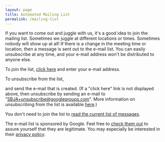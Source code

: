 ```yaml
---
layout: page
title: Automated Mailing List
permalink: /mailing-list
---
```


If you want to come out and juggle with us, it's a good idea to join the mailing list. Sometimes we juggle at different locations or times. Sometimes nobody will show up at all! If there is a change in the meeting time or location, then a message is sent out to the e-mail list. You can easily unsubscribe at any time, and your e-mail address won't be distributed to anyone else.

To join the list, <a href="http://groups.google.com/group/SBJA/subscribe" target="_blank">click here</a> and enter your e-mail address.

To unsubscribe from the list, 
<script language=javascript> 
	<!-- 
		//anti-spam email script 
		var link = "click here" 
		var user = "SBJA+unsubscribe" 
		var domain = "googlegroups.com" 
		document.write("<A href="+"mail"+"to:"+user+"@"+domain+">"+link+"</A>") 
	//--> 
</script>
and send the e-mail that is created. (If a "click here" link is not displayed above, then unsubscribe by sending an e-mail to "SBJA+unsubscribe@googlegroups.com". More information on unsubscribing from the list is available <a href="https://support.google.com/groups/answer/46608" target="_blank">here</a>.)

You don't need to join the list to <a href="http://groups.google.com/group/SBJA" target="_blank">read the current list of messages</a>.

The e-mail list is sponsored by Google. Feel free to <a href="http://groups.google.com/intl/en/googlegroups/about.html" target="_blank">check them out</a> to assure yourself that they are legitimate. You may especially be interested in their <a href="http://groups.google.com/intl/en/googlegroups/privacy.html" target="_blank">privacy policy</a>.
